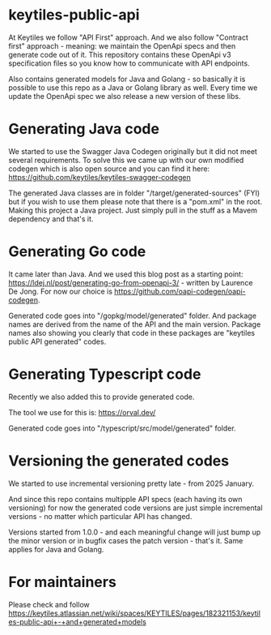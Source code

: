 # keytiles-public-api

At Keytiles we follow "API First" approach. And we also follow "Contract first" approach - meaning: we maintain the OpenApi specs and then generate code out of it. This repository contains these OpenApi v3 specification files so you know how to communicate with API endpoints.

Also contains generated models for Java and Golang - so basically it is possible to use this repo as a Java or Golang library as well. Every time we update the OpenApi spec we also release a new version of these libs.

# Generating Java code

We started to use the Swagger Java Codegen originally but it did not meet several requirements. To solve this we came up with our own modified codegen which is also open source and you can find it here: https://github.com/keytiles/keytiles-swagger-codegen

The generated Java classes are in folder "/target/generated-sources" (FYI) but if you wish to use them please note that there is a "pom.xml" in the root. Making
this project a Java project. Just simply pull in the stuff as a Mavem dependency and that's it.

# Generating Go code

It came later than Java. And we used this blog post as a starting point: https://ldej.nl/post/generating-go-from-openapi-3/ - written by Laurence De Jong.
For now our choice is https://github.com/oapi-codegen/oapi-codegen.

Generated code goes into "/gopkg/model/generated" folder. And package names are derived from the name of the API and the main version. Package names also showing you clearly that code in these packages are "keytiles public API generated" codes.

# Generating Typescript code

Recently we also added this to provide generated code.

The tool we use for this is: https://orval.dev/

Generated code goes into "/typescript/src/model/generated" folder.

# Versioning the generated codes

We started to use incremental versioning pretty late - from 2025 January.

And since this repo contains multipple API specs (each having its own versioning) for now the generated code versions are just simple incremental versions - no matter which particular API has changed.

Versions started from 1.0.0 - and each meaningful change will just bump up the minor version or in bugfix cases the patch version - that's it. Same applies for Java and Golang.

# For maintainers

Please check and follow https://keytiles.atlassian.net/wiki/spaces/KEYTILES/pages/182321153/keytiles-public-api+-+and+generated+models
